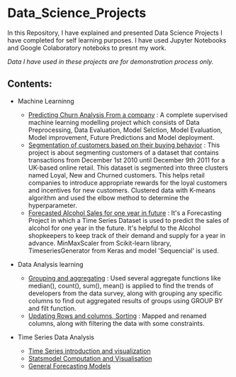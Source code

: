 # Data_Science_Projects
In this Repository, I have explained and presented Data Science Projects I have completed for self learning purposes. I have used Jupyter Notebooks and Google Colaboratory noteboks to presnt my work.

_Data I have used in these projects are for demonstration process only._

## Contents:
- Machine Learninng
    - [Predicting Churn Analysis From a company](https://github.com/surajk150741/Data_Science_Projects/blob/main/Churn%20Analysis/Churn%20Analysis.ipynb) : A complete supervised machine learning modelling project which consists of Data Preprocessing, Data Evaluation, Model Selction, Model Evaluation, Model improvement, Future Predictions and Model deployment.
    - [Segmentation of customers based on their buying behavior](https://github.com/surajk150741/Data_Science_Projects/blob/main/Churn%20Analysis/Churn%20Analysis.ipynb) : This project is about segmenting customers of a dataset that contains transactions from December 1st 2010 until December 9th 2011 for a UK-based online retail. This dataset is segmented into three clusters named Loyal, New and Churned customers. This helps retail companies to introduce appropriate rewards for the loyal customers and incentives for new customers. Clustered data with K-means algorithm and used the elbow method to determine the hyperparameter.
    - [Forecasted Alcohol Sales for one year in future](https://github.com/surajk150741/Data_Science_Projects/blob/main/Time%20Series%20Forecasting/Keras_and_RNN(LSTM)_Project.ipynb) : It's a Forecasting Project in which a Time Series Dataset is used to predict the sales of alcohol for one year in the future. It's helpful to the Alcohol shopkeepers to keep track of their demand and supply for a year in advance. MinMaxScaler from Scikit-learn library, TimeseriesGenerator from Keras and model 'Sequencial' is used.

- Data Analysis learning
    - [Grouping and aggregating](https://github.com/surajk150741/Data_Science_Projects/blob/main/Stack%20Overflow%20Developer%20Survey%20Analysis/Pandas_Grouping%20and%20aggregating.ipynb) : Used several aggregate functions like median(), count(), sum(), mean() is applied to find the trends of developers from the data survey, along with grouping any specific columns to find out aggregated results of groups using GROUP BY and filt function.
    - [Updating Rows and columns, Sorting](https://github.com/surajk150741/Data_Science_Projects/tree/main/Stack%20Overflow%20Developer%20Survey%20Analysis) : Mapped and renamed columns, along with filtering the data with some constraints.

- Time Series Data Analysis
    - [Time Series introduction and visualization](https://github.com/surajk150741/Data_Science_Projects/tree/main/Time%20series%20Data%20Analysis/Introduction%20and%20visualization)
    - [Statsmodel Computation and Visualisation](https://github.com/surajk150741/Data_Science_Projects/tree/main/Time%20series%20Data%20Analysis/Statsmodel)
    - [General Forecasting Models](https://github.com/surajk150741/Data_Science_Projects/tree/main/Time%20series%20Data%20Analysis/General%20Forecasting%20Models) 

